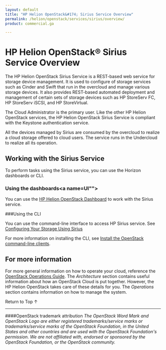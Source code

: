```yaml
---
layout: default
title: "HP Helion OpenStack&#174; Sirius Service Overview"
permalink: /helion/openstack/services/sirius/overview/
product: commercial.ga

---
```

<!--PUBLISHED-->

<script>

function PageRefresh {
onLoad="window.refresh"
}

PageRefresh();

</script>

<!--
<p style="font-size: small;"> <a href="/helion/openstack/services/tripleo/overview/">&#9664; PREV</a> | <a href="/helion/openstack/services/overview/">&#9650; UP</a> | <a href="/helion/openstack/services/identity/overview/"> NEXT &#9654</a> </p>
-->

# HP Helion OpenStack&#174; Sirius Service Overview #

The HP Helion OpenStack Sirius Service is a REST-based web service for storage device  management. It is used to configure of storage services such as Cinder and Swift that run in the overcloud and manage various storage devices. It also provides REST-based automated deployment and management of certain sets of storage devices such as HP StoreServ FC, HP StoreServ iSCSI, and HP StoreVirtual. 

The Cloud Administrator is the primary user. Like the other HP Helion OpenStack services, the HP Helion OpenStack Sirius Service is compliant with the Keystone authentication service.

All the devices managed by Sirius are consumed by the overcloud to realize a cloud storage offered to cloud users. The service runs in the Undercloud to realize all its operation.


## Working with the Sirius Service ##

To perform tasks using the Sirius service, you can use the Horizon dashboards or CLI.

### Using the dashboards<a name=UI""></a>

You can use the [HP Helion OpenStack Dashboard](/helion/openstack/dashboard/how-works/) to work with the Sirius service.

###Using the CLI<a name="cli"></a>

You can use the command-line interface to access HP Sirius service. See [Configuring Your Storage Using Sirius](/helion/openstack/sirius-cli/)

For more information on installing the CLI, see [Install the OpenStack command-line clients](http://docs.openstack.org/user-guide/content/install_clients.html).

## For more information ##

For more general information on how to operate your cloud, reference the [OpenStack Operations Guide](http://docs.openstack.org/ops/). The *Architecture* section contains useful information about how an OpenStack Cloud is put together. However, the HP Helion OpenStack takes care of these details for you. The *Operations* section contains information on how to manage the system.

 <a href="#top" style="padding:14px 0px 14px 0px; text-decoration: none;"> Return to Top &#8593; </a>

----
####OpenStack trademark attribution
*The OpenStack Word Mark and OpenStack Logo are either registered trademarks/service marks or trademarks/service marks of the OpenStack Foundation, in the United States and other countries and are used with the OpenStack Foundation's permission. We are not affiliated with, endorsed or sponsored by the OpenStack Foundation, or the OpenStack community.*